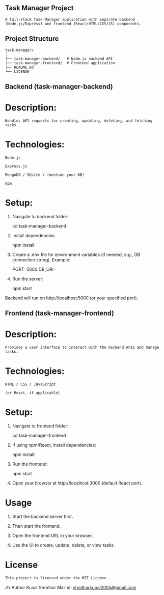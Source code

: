 ## Task Manager Project

    A full-stack Task Manager application with separate backend (Node.js/Express) and frontend (React/HTML/CSS/JS) components.

## Project Structure
    task-manager/
    │
    ├── task-manager-backend/   # Node.js backend API
    ├── task-manager-frontend/  # Frontend application
    ├── README.md
    └── LICENSE

## Backend (task-manager-backend)

# Description:
    Handles API requests for creating, updating, deleting, and fetching tasks.

# Technologies:

    Node.js

    Express.js

    MongoDB / SQLite / (mention your DB)

    npm

# Setup:

1. Navigate to backend folder:

    cd task-manager-backend


2. Install dependencies:

    npm install


3. Create a .env file for environment variables (if needed, e.g., DB connection string). Example:

    PORT=5000
    DB_URI=<your-database-uri>


4. Run the server:

    npm start


Backend will run on http://localhost:5000 (or your specified port).

## Frontend (task-manager-frontend)

# Description:
    Provides a user interface to interact with the backend APIs and manage tasks.

# Technologies:

    HTML / CSS / JavaScript

    (or React, if applicable)

# Setup:

1. Navigate to frontend folder:

    cd task-manager-frontend


2. If using npm/React, install dependencies:

    npm install


3. Run the frontend:

    npm start


4. Open your browser at http://localhost:3000 (default React port).

# Usage

1. Start the backend server first.

2. Then start the frontend.

3. Open the frontend URL in your browser.

4. Use the UI to create, update, delete, or view tasks.


# License

    This project is licensed under the MIT License.

✍️ Author Kunal Shridhar Mail id: shridharkunal2005@gmail.com